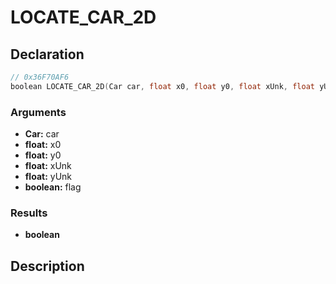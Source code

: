 # LOCATE_CAR_2D

## Declaration
```cpp
// 0x36F70AF6
boolean LOCATE_CAR_2D(Car car, float x0, float y0, float xUnk, float yUnk, boolean flag);
```

### Arguments
- **Car:** car
- **float:** x0
- **float:** y0
- **float:** xUnk
- **float:** yUnk
- **boolean:** flag

### Results
- **boolean**

## Description
